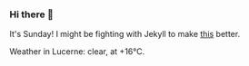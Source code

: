 ### Hi there :wave:

It's Sunday! I might be fighting with Jekyll to make [this](https://swissclubto.github.io) better.

Weather in Lucerne: clear, at +16°C.
